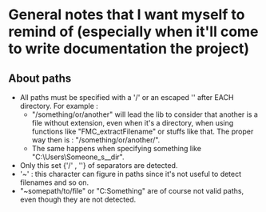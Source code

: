 # General notes that I want myself to remind of (especially when it'll come to write documentation the project)

## About paths

- All paths must be specified with a '/' or an escaped '\' after EACH directory. For example :
  - "/something/or/another" will lead the lib to consider that another is a file without extension, even when it's a directory, when using functions like "FMC_extractFilename" or stuffs like that. The proper way then is : "/something/or/another/".
  - The same happens when specifying something like "C:\\Users\\Someone_s__dir".
- Only this set {'/' , '\'} of separators are detected.
- '~' : this character can figure in paths since it's not useful to detect filenames and so on.
- "~somepath/to/file" or "C:Something" are of course not valid paths, even though they are not detected.
